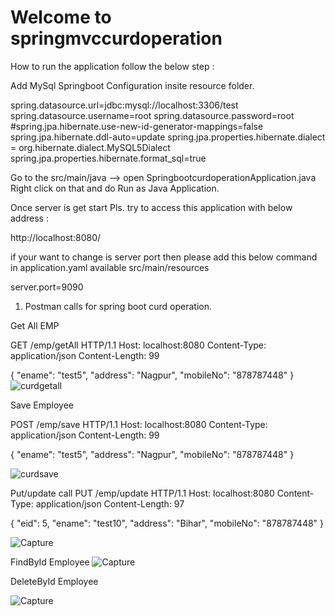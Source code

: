 # Welcome to springmvccurdoperation
How to run the application follow the below step :

Add MySql Springboot Configuration insite resource folder.

spring.datasource.url=jdbc:mysql://localhost:3306/test
spring.datasource.username=root
spring.datasource.password=root
#spring.jpa.hibernate.use-new-id-generator-mappings=false
spring.jpa.hibernate.ddl-auto=update
spring.jpa.properties.hibernate.dialect = org.hibernate.dialect.MySQL5Dialect
spring.jpa.properties.hibernate.format_sql=true


Go to the src/main/java -->  open SpringbootcurdoperationApplication.java Right click on that and do Run as Java Application.

Once server is get start Pls. try to access this application with below address :

http://localhost:8080/

if your want to change is server port then please add this below command in application.yaml available src/main/resources

server.port=9090
1. Postman calls for spring boot curd operation.

  Get All EMP
  
GET /emp/getAll HTTP/1.1
Host: localhost:8080
Content-Type: application/json
Content-Length: 99

 {
        "ename": "test5",
        "address": "Nagpur",
        "mobileNo": "878787448"
    }
![curdgetall](https://github.com/vikuSingh/springmvccurdoperation/assets/20941580/e27c778b-e69b-4019-8f7e-09946465468f)


Save Employee

POST /emp/save HTTP/1.1
Host: localhost:8080
Content-Type: application/json
Content-Length: 99

 {
        "ename": "test5",
        "address": "Nagpur",
        "mobileNo": "878787448"
    }
  
![curdsave](https://github.com/vikuSingh/springmvccurdoperation/assets/20941580/74bf3782-d656-4b63-bae6-ff37e30eadfb)

Put/update call 
PUT /emp/update HTTP/1.1
Host: localhost:8080
Content-Type: application/json
Content-Length: 97

{
    "eid": 5,
    "ename": "test10",
    "address": "Bihar",
    "mobileNo": "878787448"
}

![Capture](https://github.com/vikuSingh/springmvccurdoperation/assets/20941580/f51b2382-48a2-4c8c-902c-6cc2b2fc4b80)

FindById Employee
![Capture](https://github.com/vikuSingh/springmvccurdoperation/assets/20941580/9f7206ce-538c-48c4-ab23-29d199cbdc44)

DeleteById Employee

![Capture](https://github.com/vikuSingh/springmvccurdoperation/assets/20941580/786a21a4-cdbc-4d56-8154-bf7607dde9d4)





